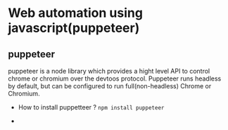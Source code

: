 # Web automation using javascript(puppeteer)

## puppeteer
puppeteer is a node library  which provides a hight level API to control chrome or chromium over the devtoos protocol. Puppeteer runs headless by default, but can be configured to run full(non-headless) Chrome or Chromium.

- How to install puppetteer ?
  `npm install puppeteer`

- 
